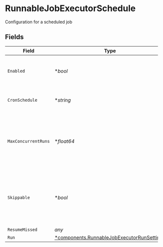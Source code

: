 # RunnableJobExecutorSchedule

Configuration for a scheduled job


## Fields

| Field                                                                                                   | Type                                                                                                    | Required                                                                                                | Description                                                                                             |
| ------------------------------------------------------------------------------------------------------- | ------------------------------------------------------------------------------------------------------- | ------------------------------------------------------------------------------------------------------- | ------------------------------------------------------------------------------------------------------- |
| `Enabled`                                                                                               | **bool*                                                                                                 | :heavy_minus_sign:                                                                                      | Enable to configure scheduling for this Collector                                                       |
| `CronSchedule`                                                                                          | **string*                                                                                               | :heavy_minus_sign:                                                                                      | A cron schedule on which to run this job                                                                |
| `MaxConcurrentRuns`                                                                                     | **float64*                                                                                              | :heavy_minus_sign:                                                                                      | The maximum number of instances of this scheduled job that may be running at any time                   |
| `Skippable`                                                                                             | **bool*                                                                                                 | :heavy_minus_sign:                                                                                      | Skippable jobs can be delayed, up to their next run time, if the system is hitting concurrency limits   |
| `ResumeMissed`                                                                                          | *any*                                                                                                   | :heavy_minus_sign:                                                                                      | N/A                                                                                                     |
| `Run`                                                                                                   | [*components.RunnableJobExecutorRunSettings](../../models/components/runnablejobexecutorrunsettings.md) | :heavy_minus_sign:                                                                                      | N/A                                                                                                     |